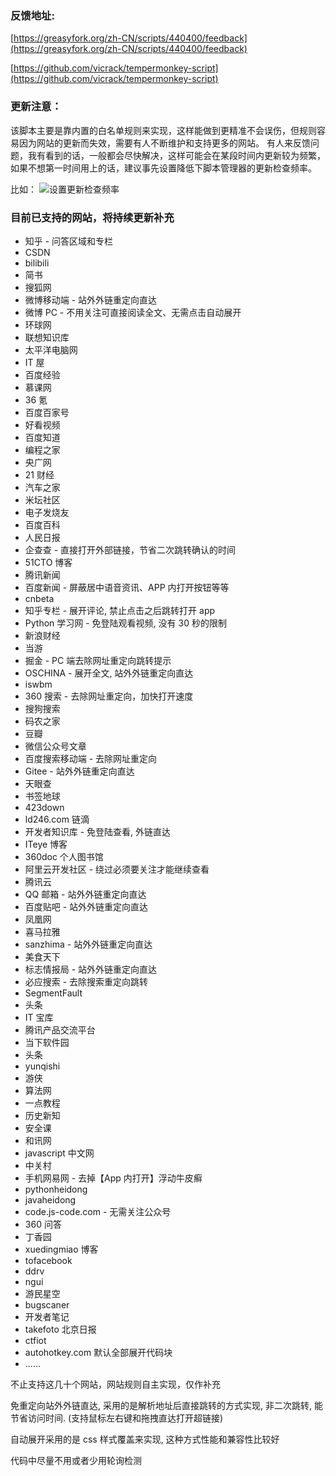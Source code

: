 ### 反馈地址:

[https://greasyfork.org/zh-CN/scripts/440400/feedback](https://greasyfork.org/zh-CN/scripts/440400/feedback)

[https://github.com/vicrack/tempermonkey-script](https://github.com/vicrack/tempermonkey-script)



### 更新注意：

该脚本主要是靠内置的白名单规则来实现，这样能做到更精准不会误伤，但规则容易因为网站的更新而失效，需要有人不断维护和支持更多的网站。
有人来反馈问题，我有看到的话，一般都会尽快解决，这样可能会在某段时间内更新较为频繁，如果不想第一时间用上的话，建议事先设置降低下脚本管理器的更新检查频率。

比如：
![设置更新检查频率](https://greasyfork.org/rails/active_storage/representations/redirect/eyJfcmFpbHMiOnsibWVzc2FnZSI6IkJBaHBBK3FnQVE9PSIsImV4cCI6bnVsbCwicHVyIjoiYmxvYl9pZCJ9fQ==--3b97f1efb3924a9c8b902d96cd4fbb3ea6ef6601/eyJfcmFpbHMiOnsibWVzc2FnZSI6IkJBaDdCem9MWm05eWJXRjBTU0lJY0c1bkJqb0dSVlE2RkhKbGMybDZaVjkwYjE5c2FXMXBkRnNIYVFISWFRSEkiLCJleHAiOm51bGwsInB1ciI6InZhcmlhdGlvbiJ9fQ==--e4f27e4605e5535222e2c2f9dcbe36f4bd1deb29/123.png)

### 目前已支持的网站，将持续更新补充

-   知乎 - 问答区域和专栏
-   CSDN
-   bilibili
-   简书
-   搜狐网
-   微博移动端 - 站外外链重定向直达
-   微博 PC - 不用关注可直接阅读全文、无需点击自动展开
-   环球网
-   联想知识库
-   太平洋电脑网
-   IT 屋
-   百度经验
-   慕课网
-   36 氪
-   百度百家号
-   好看视频
-   百度知道
-   编程之家
-   央广网
-   21 财经
-   汽车之家
-   米坛社区
-   电子发烧友
-   百度百科
-   人民日报
-   企查查 - 直接打开外部链接，节省二次跳转确认的时间
-   51CTO 博客
-   腾讯新闻
-   百度新闻 - 屏蔽居中语音资讯、APP 内打开按钮等等
-   cnbeta
-   知乎专栏 - 展开评论, 禁止点击之后跳转打开 app
-   Python 学习网 - 免登陆观看视频, 没有 30 秒的限制
-   新浪财经
-   当游
-   掘金 - PC 端去除网址重定向跳转提示
-   OSCHINA - 展开全文, 站外外链重定向直达
-   iswbm
-   360 搜索 - 去除网址重定向，加快打开速度
-   搜狗搜索
-   码农之家
-   豆瓣
-   微信公众号文章
-   百度搜索移动端 - 去除网址重定向
-   Gitee - 站外外链重定向直达
-   天眼查
-   书签地球
-   423down
-   ld246.com 链滴
-   开发者知识库 - 免登陆查看, 外链直达
-   ITeye 博客
-   360doc 个人图书馆
-   阿里云开发社区 - 绕过必须要关注才能继续查看
-   腾讯云
-   QQ 邮箱 - 站外外链重定向直达
-   百度贴吧 - 站外外链重定向直达
-   凤凰网
-   喜马拉雅
-   sanzhima - 站外外链重定向直达
-   美食天下
-   标志情报局 - 站外外链重定向直达
-   必应搜索 - 去除搜索重定向跳转
-   SegmentFault
-   头条
-   IT 宝库
-   腾讯产品交流平台
-   当下软件园
-   头条
-   yunqishi
-   游侠
-   算法网
-   一点教程
-   历史新知
-   安全课
-   和讯网
-   javascript 中文网
-   中关村
-   手机网易网 - 去掉【App 内打开】浮动牛皮癣
-   pythonheidong
-   javaheidong
-   code.js-code.com - 无需关注公众号
-   360 问答
-   丁香园
-   xuedingmiao 博客
-   tofacebook
-   ddrv
-   ngui
-   游民星空
-   bugscaner
-   开发者笔记
-   takefoto 北京日报
-   ctfiot
-   autohotkey.com 默认全部展开代码块
-   ......

不止支持这几十个网站，网站规则自主实现，仅作补充

免重定向站外外链直达, 采用的是解析地址后直接跳转的方式实现, 非二次跳转, 能节省访问时间. (支持鼠标左右键和拖拽直达打开超链接)

自动展开采用的是 css 样式覆盖来实现, 这种方式性能和兼容性比较好

代码中尽量不用或者少用轮询检测